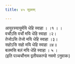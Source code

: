 ```yaml
---
title: ४५ सूक्तम्

---
```

आयुरस्यायुर्मयि धेहि स्वाहा । ।१ । ।  
वर्चोऽसि वर्चो मयि धेहि स्वाहा ।२।  
तेजोऽसि तेजो मयि धेहि स्वाहा ।३।  
सहोऽसि सहो मयि धेहि स्वाहा ॥४॥  
बलमसि बलं मयि धेहि स्वाहा । ५ ।  
(इति पञ्चर्चोनाम द्वतीयकाण्डे नवमो ऽनुवाकः)  